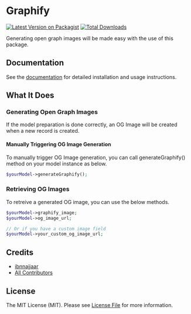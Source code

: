 # Graphify

[![Latest Version on Packagist](https://img.shields.io/packagist/v/ibnnajjaar/graphify.svg?style=flat-square)](https://packagist.org/packages/ibnnajjaar/graphify)
[![Total Downloads](https://img.shields.io/packagist/dt/ibnnajjaar/graphify.svg?style=flat-square)](https://packagist.org/packages/ibnnajjaar/graphify)

Generating open graph images will be made easy with the use of this package.

## Documentation
See the [documentation](https://ibnnajjaar.gitbook.io/graphify/) for detailed installation and usage instructions.

## What It Does

### Generating Open Graph Images
If the model preparation is done correctly, an OG Image will be created when a new record is created.

#### Manually Triggering OG Image Generation
To manually trigger OG Image generation, you can call generateGraphify() method on your model instance as below.
```php
$yourModel->generateGraphify();
```

### Retrieving OG Images
To retreive  a generated OG image, you can use the below methods.
```php
$yourModel->graphify_image;
$yourModel->og_image_url;

// Or if you have a custom image field
$yourModel->your_custom_og_image_url;
```

## Credits

- [ibnnajjaar](https://github.com/ibnnajjaar)
- [All Contributors](../../contributors)

## License

The MIT License (MIT). Please see [License File](LICENSE.md) for more information.
